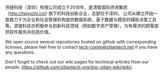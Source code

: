 咨链科技（深圳）有限公司成立于2018年，是清智国际咨询集团（http://tsingzhi.cn/) 旗下的科技创新企业，总部位于深圳。
公司从建立开始一直致力于为企业和社会管理机构提供数据系统，基于数据与模型的辅助决策工具等。咨链科技亦积极参与到新科技领域（例如数字资产管理），为有需求的顾客提供软件服务并创造价值。

We open source several repositories hosted on github with corresponding licenses, please feel free to contact tech-comm@ziliantech.net if you have any questions.

Don't forget to check out our wiki pages for technical articles from our people: https://github.com/ziliantech-org/doc-zilian-wiki/wiki/.


